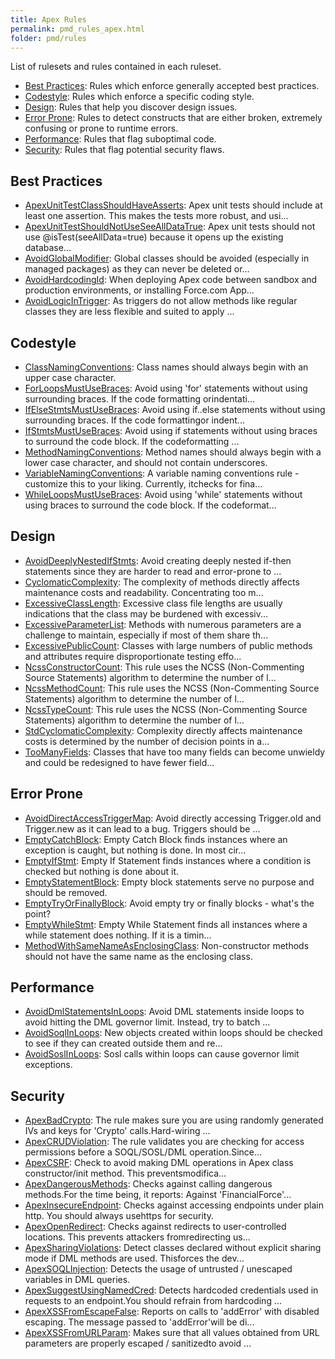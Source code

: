```yaml
---
title: Apex Rules
permalink: pmd_rules_apex.html
folder: pmd/rules
---
```

List of rulesets and rules contained in each ruleset.

*   [Best Practices](pmd_rules_apex_bestpractices.html): Rules which enforce generally accepted best practices.
*   [Codestyle](pmd_rules_apex_codestyle.html): Rules which enforce a specific coding style.
*   [Design](pmd_rules_apex_design.html): Rules that help you discover design issues.
*   [Error Prone](pmd_rules_apex_errorprone.html): Rules to detect constructs that are either broken, extremely confusing or prone to runtime errors.
*   [Performance](pmd_rules_apex_performance.html): Rules that flag suboptimal code.
*   [Security](pmd_rules_apex_security.html): Rules that flag potential security flaws.

## Best Practices
*   [ApexUnitTestClassShouldHaveAsserts](pmd_rules_apex_bestpractices.html#apexunittestclassshouldhaveasserts): Apex unit tests should include at least one assertion.  This makes the tests more robust, and usi...
*   [ApexUnitTestShouldNotUseSeeAllDataTrue](pmd_rules_apex_bestpractices.html#apexunittestshouldnotuseseealldatatrue): Apex unit tests should not use @isTest(seeAllData=true) because it opens up the existing database...
*   [AvoidGlobalModifier](pmd_rules_apex_bestpractices.html#avoidglobalmodifier): Global classes should be avoided (especially in managed packages) as they can never be deleted or...
*   [AvoidHardcodingId](pmd_rules_apex_bestpractices.html#avoidhardcodingid): When deploying Apex code between sandbox and production environments, or installing Force.com App...
*   [AvoidLogicInTrigger](pmd_rules_apex_bestpractices.html#avoidlogicintrigger): As triggers do not allow methods like regular classes they are less flexible and suited to apply ...

## Codestyle
*   [ClassNamingConventions](pmd_rules_apex_codestyle.html#classnamingconventions): Class names should always begin with an upper case character.
*   [ForLoopsMustUseBraces](pmd_rules_apex_codestyle.html#forloopsmustusebraces): Avoid using 'for' statements without using surrounding braces. If the code formatting orindentati...
*   [IfElseStmtsMustUseBraces](pmd_rules_apex_codestyle.html#ifelsestmtsmustusebraces): Avoid using if..else statements without using surrounding braces. If the code formattingor indent...
*   [IfStmtsMustUseBraces](pmd_rules_apex_codestyle.html#ifstmtsmustusebraces): Avoid using if statements without using braces to surround the code block. If the codeformatting ...
*   [MethodNamingConventions](pmd_rules_apex_codestyle.html#methodnamingconventions): Method names should always begin with a lower case character, and should not contain underscores.
*   [VariableNamingConventions](pmd_rules_apex_codestyle.html#variablenamingconventions): A variable naming conventions rule - customize this to your liking.  Currently, itchecks for fina...
*   [WhileLoopsMustUseBraces](pmd_rules_apex_codestyle.html#whileloopsmustusebraces): Avoid using 'while' statements without using braces to surround the code block. If the codeformat...

## Design
*   [AvoidDeeplyNestedIfStmts](pmd_rules_apex_design.html#avoiddeeplynestedifstmts): Avoid creating deeply nested if-then statements since they are harder to read and error-prone to ...
*   [CyclomaticComplexity](pmd_rules_apex_design.html#cyclomaticcomplexity): The complexity of methods directly affects maintenance costs and readability. Concentrating too m...
*   [ExcessiveClassLength](pmd_rules_apex_design.html#excessiveclasslength): Excessive class file lengths are usually indications that the class may be burdened with excessiv...
*   [ExcessiveParameterList](pmd_rules_apex_design.html#excessiveparameterlist): Methods with numerous parameters are a challenge to maintain, especially if most of them share th...
*   [ExcessivePublicCount](pmd_rules_apex_design.html#excessivepubliccount): Classes with large numbers of public methods and attributes require disproportionate testing effo...
*   [NcssConstructorCount](pmd_rules_apex_design.html#ncssconstructorcount): This rule uses the NCSS (Non-Commenting Source Statements) algorithm to determine the number of l...
*   [NcssMethodCount](pmd_rules_apex_design.html#ncssmethodcount): This rule uses the NCSS (Non-Commenting Source Statements) algorithm to determine the number of l...
*   [NcssTypeCount](pmd_rules_apex_design.html#ncsstypecount): This rule uses the NCSS (Non-Commenting Source Statements) algorithm to determine the number of l...
*   [StdCyclomaticComplexity](pmd_rules_apex_design.html#stdcyclomaticcomplexity): Complexity directly affects maintenance costs is determined by the number of decision points in a...
*   [TooManyFields](pmd_rules_apex_design.html#toomanyfields): Classes that have too many fields can become unwieldy and could be redesigned to have fewer field...

## Error Prone
*   [AvoidDirectAccessTriggerMap](pmd_rules_apex_errorprone.html#avoiddirectaccesstriggermap): Avoid directly accessing Trigger.old and Trigger.new as it can lead to a bug. Triggers should be ...
*   [EmptyCatchBlock](pmd_rules_apex_errorprone.html#emptycatchblock): Empty Catch Block finds instances where an exception is caught, but nothing is done.  In most cir...
*   [EmptyIfStmt](pmd_rules_apex_errorprone.html#emptyifstmt): Empty If Statement finds instances where a condition is checked but nothing is done about it.
*   [EmptyStatementBlock](pmd_rules_apex_errorprone.html#emptystatementblock): Empty block statements serve no purpose and should be removed.
*   [EmptyTryOrFinallyBlock](pmd_rules_apex_errorprone.html#emptytryorfinallyblock): Avoid empty try or finally blocks - what's the point?
*   [EmptyWhileStmt](pmd_rules_apex_errorprone.html#emptywhilestmt): Empty While Statement finds all instances where a while statement does nothing.  If it is a timin...
*   [MethodWithSameNameAsEnclosingClass](pmd_rules_apex_errorprone.html#methodwithsamenameasenclosingclass): Non-constructor methods should not have the same name as the enclosing class.

## Performance
*   [AvoidDmlStatementsInLoops](pmd_rules_apex_performance.html#avoiddmlstatementsinloops): Avoid DML statements inside loops to avoid hitting the DML governor limit. Instead, try to batch ...
*   [AvoidSoqlInLoops](pmd_rules_apex_performance.html#avoidsoqlinloops): New objects created within loops should be checked to see if they can created outside them and re...
*   [AvoidSoslInLoops](pmd_rules_apex_performance.html#avoidsoslinloops): Sosl calls within loops can cause governor limit exceptions.

## Security
*   [ApexBadCrypto](pmd_rules_apex_security.html#apexbadcrypto): The rule makes sure you are using randomly generated IVs and keys for 'Crypto' calls.Hard-wiring ...
*   [ApexCRUDViolation](pmd_rules_apex_security.html#apexcrudviolation): The rule validates you are checking for access permissions before a SOQL/SOSL/DML operation.Since...
*   [ApexCSRF](pmd_rules_apex_security.html#apexcsrf): Check to avoid making DML operations in Apex class constructor/init method. This preventsmodifica...
*   [ApexDangerousMethods](pmd_rules_apex_security.html#apexdangerousmethods): Checks against calling dangerous methods.For the time being, it reports: Against 'FinancialForce'...
*   [ApexInsecureEndpoint](pmd_rules_apex_security.html#apexinsecureendpoint): Checks against accessing endpoints under plain http. You should always usehttps for security.
*   [ApexOpenRedirect](pmd_rules_apex_security.html#apexopenredirect): Checks against redirects to user-controlled locations. This prevents attackers fromredirecting us...
*   [ApexSharingViolations](pmd_rules_apex_security.html#apexsharingviolations): Detect classes declared without explicit sharing mode if DML methods are used. Thisforces the dev...
*   [ApexSOQLInjection](pmd_rules_apex_security.html#apexsoqlinjection): Detects the usage of untrusted / unescaped variables in DML queries.
*   [ApexSuggestUsingNamedCred](pmd_rules_apex_security.html#apexsuggestusingnamedcred): Detects hardcoded credentials used in requests to an endpoint.You should refrain from hardcoding ...
*   [ApexXSSFromEscapeFalse](pmd_rules_apex_security.html#apexxssfromescapefalse): Reports on calls to 'addError' with disabled escaping. The message passed to 'addError'will be di...
*   [ApexXSSFromURLParam](pmd_rules_apex_security.html#apexxssfromurlparam): Makes sure that all values obtained from URL parameters are properly escaped / sanitizedto avoid ...

